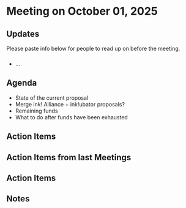 # Meeting on October 01, 2025

## Updates
Please paste info below for people to read up on before the meeting.

### 
- …

## Agenda
- State of the current proposal
- Merge ink! Alliance + ink!ubator proposals?
- Remaining funds
- What to do after funds have been exhausted

## Action Items

## Action Items from last Meetings

## Action Items

## Notes

